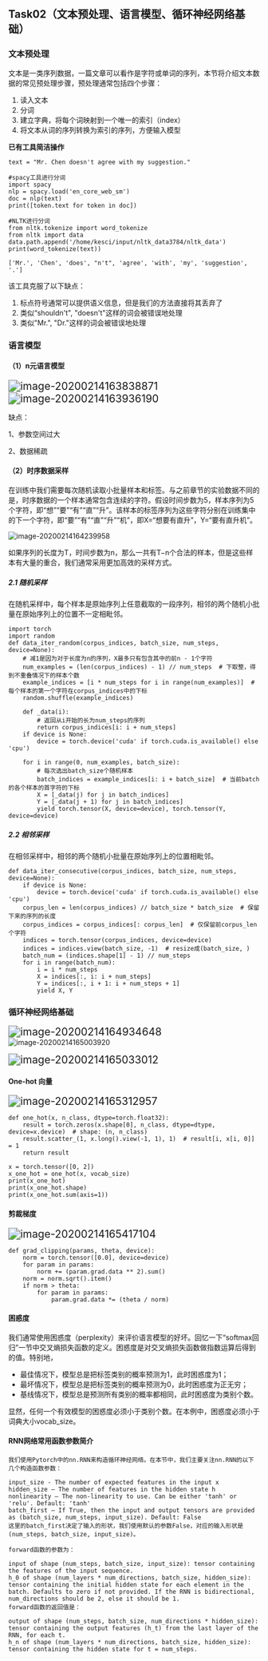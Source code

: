 ## Task02（文本预处理、语言模型、循环神经网络基础）

### 文本预处理

文本是一类序列数据，一篇文章可以看作是字符或单词的序列，本节将介绍文本数据的常见预处理步骤，预处理通常包括四个步骤：

1. 读入文本
2. 分词
3. 建立字典，将每个词映射到一个唯一的索引（index）
4. 将文本从词的序列转换为索引的序列，方便输入模型

**已有工具简洁操作**

```
text = "Mr. Chen doesn't agree with my suggestion."

#spacy工具进行分词
import spacy
nlp = spacy.load('en_core_web_sm')
doc = nlp(text)
print([token.text for token in doc])

#NLTK进行分词
from nltk.tokenize import word_tokenize
from nltk import data
data.path.append('/home/kesci/input/nltk_data3784/nltk_data')
print(word_tokenize(text))

['Mr.', 'Chen', 'does', "n't", 'agree', 'with', 'my', 'suggestion', '.']
```

该工具克服了以下缺点：

1. 标点符号通常可以提供语义信息，但是我们的方法直接将其丢弃了
2. 类似“shouldn't", "doesn't"这样的词会被错误地处理
3. 类似"Mr.", "Dr."这样的词会被错误地处理



### 语言模型

#### （1）n元语言模型

<img src="Task02_Images/image-20200214163838871-1581673799136.png" alt="image-20200214163838871" style="zoom:150%;" />

<img src="Task02_Images/image-20200214163936190.png" alt="image-20200214163936190" style="zoom:150%;" />

缺点：

1、参数空间过大

2、数据稀疏

#### （2）时序数据采样

在训练中我们需要每次随机读取小批量样本和标签。与之前章节的实验数据不同的是，时序数据的一个样本通常包含连续的字符。假设时间步数为5，样本序列为5个字符，即“想”“要”“有”“直”“升”。该样本的标签序列为这些字符分别在训练集中的下一个字符，即“要”“有”“直”“升”“机”，即X=“想要有直升”，Y=“要有直升机”。

![image-20200214164239958](Task02_Images/image-20200214164239958.png)

如果序列的长度为T，时间步数为n，那么一共有T−n个合法的样本，但是这些样本有大量的重合，我们通常采用更加高效的采样方式。

##### 2.1 随机采样

在随机采样中，每个样本是原始序列上任意截取的一段序列，相邻的两个随机小批量在原始序列上的位置不一定相毗邻。

```
import torch
import random
def data_iter_random(corpus_indices, batch_size, num_steps, device=None):
    # 减1是因为对于长度为n的序列，X最多只有包含其中的前n - 1个字符
    num_examples = (len(corpus_indices) - 1) // num_steps  # 下取整，得到不重叠情况下的样本个数
    example_indices = [i * num_steps for i in range(num_examples)]  # 每个样本的第一个字符在corpus_indices中的下标
    random.shuffle(example_indices)

    def _data(i):
        # 返回从i开始的长为num_steps的序列
        return corpus_indices[i: i + num_steps]
    if device is None:
        device = torch.device('cuda' if torch.cuda.is_available() else 'cpu')
    
    for i in range(0, num_examples, batch_size):
        # 每次选出batch_size个随机样本
        batch_indices = example_indices[i: i + batch_size]  # 当前batch的各个样本的首字符的下标
        X = [_data(j) for j in batch_indices]
        Y = [_data(j + 1) for j in batch_indices]
        yield torch.tensor(X, device=device), torch.tensor(Y, device=device)
```

##### 2.2 相邻采样

在相邻采样中，相邻的两个随机小批量在原始序列上的位置相毗邻。

```
def data_iter_consecutive(corpus_indices, batch_size, num_steps, device=None):
    if device is None:
        device = torch.device('cuda' if torch.cuda.is_available() else 'cpu')
    corpus_len = len(corpus_indices) // batch_size * batch_size  # 保留下来的序列的长度
    corpus_indices = corpus_indices[: corpus_len]  # 仅保留前corpus_len个字符
    indices = torch.tensor(corpus_indices, device=device)
    indices = indices.view(batch_size, -1)  # resize成(batch_size, )
    batch_num = (indices.shape[1] - 1) // num_steps
    for i in range(batch_num):
        i = i * num_steps
        X = indices[:, i: i + num_steps]
        Y = indices[:, i + 1: i + num_steps + 1]
        yield X, Y
```

### 循环神经网络基础

<img src="Task02_Images/image-20200214164934648.png" alt="image-20200214164934648" style="zoom:150%;" />![image-20200214165003920](Task02_Images/image-20200214165003920.png)

<img src="Task02_Images/image-20200214165033012.png" alt="image-20200214165033012" style="zoom:150%;" />

#### One-hot 向量

<img src="Task02_Images/image-20200214165312957.png" alt="image-20200214165312957" style="zoom:150%;" />

```
def one_hot(x, n_class, dtype=torch.float32):
    result = torch.zeros(x.shape[0], n_class, dtype=dtype, device=x.device)  # shape: (n, n_class)
    result.scatter_(1, x.long().view(-1, 1), 1)  # result[i, x[i, 0]] = 1
    return result
    
x = torch.tensor([0, 2])
x_one_hot = one_hot(x, vocab_size)
print(x_one_hot)
print(x_one_hot.shape)
print(x_one_hot.sum(axis=1))
```

#### 剪裁梯度

<img src="Task02_Images/image-20200214165417104.png" alt="image-20200214165417104" style="zoom:150%;" />

```
def grad_clipping(params, theta, device):
    norm = torch.tensor([0.0], device=device)
    for param in params:
        norm += (param.grad.data ** 2).sum()
    norm = norm.sqrt().item()
    if norm > theta:
        for param in params:
            param.grad.data *= (theta / norm)
```

#### 困惑度

我们通常使用困惑度（perplexity）来评价语言模型的好坏。回忆一下“softmax回归”一节中交叉熵损失函数的定义。困惑度是对交叉熵损失函数做指数运算后得到的值。特别地，

- 最佳情况下，模型总是把标签类别的概率预测为1，此时困惑度为1；
- 最坏情况下，模型总是把标签类别的概率预测为0，此时困惑度为正无穷；
- 基线情况下，模型总是预测所有类别的概率都相同，此时困惑度为类别个数。

显然，任何一个有效模型的困惑度必须小于类别个数。在本例中，困惑度必须小于词典大小vocab_size。

#### RNN网络常用函数参数简介

```
我们使用Pytorch中的nn.RNN来构造循环神经网络。在本节中，我们主要关注nn.RNN的以下几个构造函数参数：

input_size - The number of expected features in the input x
hidden_size – The number of features in the hidden state h
nonlinearity – The non-linearity to use. Can be either 'tanh' or 'relu'. Default: 'tanh'
batch_first – If True, then the input and output tensors are provided as (batch_size, num_steps, input_size). Default: False
这里的batch_first决定了输入的形状，我们使用默认的参数False，对应的输入形状是 (num_steps, batch_size, input_size)。

forward函数的参数为：

input of shape (num_steps, batch_size, input_size): tensor containing the features of the input sequence.
h_0 of shape (num_layers * num_directions, batch_size, hidden_size): tensor containing the initial hidden state for each element in the batch. Defaults to zero if not provided. If the RNN is bidirectional, num_directions should be 2, else it should be 1.
forward函数的返回值是：

output of shape (num_steps, batch_size, num_directions * hidden_size): tensor containing the output features (h_t) from the last layer of the RNN, for each t.
h_n of shape (num_layers * num_directions, batch_size, hidden_size): tensor containing the hidden state for t = num_steps.
```

